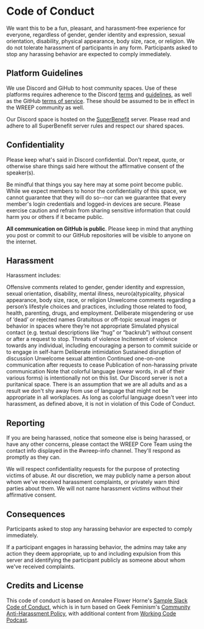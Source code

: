 # Code of Conduct

We want this to be a fun, pleasant, and harassment-free experience for everyone, regardless of gender, gender identity and expression, sexual orientation, disability, physical appearance, body size, race, or religion. We do not tolerate harassment of participants in any form. Participants asked to stop any harassing behavior are expected to comply immediately.

## Platform Guidelines

We use Discord and GiHub to host community spaces. Use of these platforms requires adherence to the Discord [terms](https://discord.com/terms) and [guidelines](https://discord.com/guidelines), as well as the GitHub [terms of service](https://docs.github.com/en/site-policy/github-terms/github-terms-of-service). These should be assumed to be in effect in the WREEP community as well.

Our Discord space is hosted on the [SuperBenefit](https://superbenefit.org/) server. Please read and adhere to all SuperBenefit server rules and respect our shared spaces.

## Confidentiality

Please keep what's said in Discord confidential. Don't repeat, quote, or otherwise share things said here without the affirmative consent of the speaker(s).

Be mindful that things you say here may at some point become public. While we expect members to honor the confidentiality of this space, we cannot guarantee that they will do so--nor can we guarantee that every member's login credentials and logged-in devices are secure. Please exercise caution and refrain from sharing sensitive information that could harm you or others if it became public.

**All communication on GitHub is public**. Please keep in mind that anything you post or commit to our GitHub repositories will be visible to anyone on the internet.

## Harassment

Harassment includes:

Offensive comments related to gender, gender identity and expression, sexual orientation, disability, mental illness, neuro(a)typicality, physical appearance, body size, race, or religion Unwelcome comments regarding a person’s lifestyle choices and practices, including those related to food, health, parenting, drugs, and employment. Deliberate misgendering or use of ‘dead’ or rejected names Gratuitous or off-topic sexual images or behavior in spaces where they’re not appropriate Simulated physical contact (e.g. textual descriptions like “hug” or “backrub”) without consent or after a request to stop. Threats of violence Incitement of violence towards any individual, including encouraging a person to commit suicide or to engage in self-harm Deliberate intimidation Sustained disruption of discussion Unwelcome sexual attention Continued one-on-one communication after requests to cease Publication of non-harassing private communication Note that colorful language (swear words, in all of their various forms) is intentionally not on this list. Our Discord server is not a puritanical space. There is an assumption that we are all adults and as a result we don't shy away from use of language that might not be appropriate in all workplaces. As long as colorful language doesn't veer into harassment, as defined above, it is not in violation of this Code of Conduct.

## Reporting

If you are being harassed, notice that someone else is being harassed, or have any other concerns, please contact the WREEP Core Team using the contact info displayed in the #wreep-info channel. They'll respond as promptly as they can.

We will respect confidentiality requests for the purpose of protecting victims of abuse. At our discretion, we may publicly name a person about whom we’ve received harassment complaints, or privately warn third parties about them. We will not name harassment victims without their affirmative consent.

## Consequences

Participants asked to stop any harassing behavior are expected to comply immediately.

If a participant engages in harassing behavior, the admins may take any action they deem appropriate, up to and including expulsion from this server and identifying the participant publicly as someone about whom we've received complaints.

## Credits and License

This code of conduct is based on Annalee Flower Horne's [Sample Slack Code of Conduct](https://gist.github.com/annalee/2cddeff11357c3a8a613583ebca4dc17), which is in turn based on Geek Feminism's [Community Anti-Harassment Policy](http://geekfeminism.wikia.com/wiki/Community\_anti-harassment/Policy), with additional content from [Working Code Podcast](https://workingcode.dev/discord-coc/).
